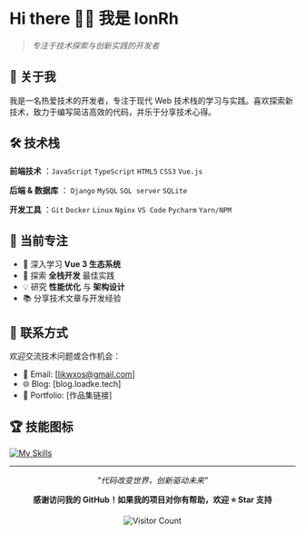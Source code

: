 # Hi there 👨‍💻 我是 IonRh

> *专注于技术探索与创新实践的开发者*

## 💫 关于我

我是一名热爱技术的开发者，专注于现代 Web 技术栈的学习与实践。喜欢探索新技术，致力于编写简洁高效的代码，并乐于分享技术心得。

## 🛠️ 技术栈

**前端技术** ：`JavaScript` `TypeScript` `HTML5` `CSS3` `Vue.js`

**后端 & 数据库** ： `Django` `MySQL` `SQL server` `SQLite`

**开发工具** ：`Git` `Docker` `Linux` `Nginx` `VS Code` `Pycharm` `Yarn/NPM`


## 🎯 当前专注

- 🔭 深入学习 **Vue 3 生态系统**
- 🌱 探索 **全栈开发** 最佳实践
- 💡 研究 **性能优化** 与 **架构设计**
- 📚 分享技术文章与开发经验

## 💬 联系方式

欢迎交流技术问题或合作机会：

- 📧 Email: [likwxos@gmail.com]
- 🌐 Blog: [blog.loadke.tech]
- 💼 Portfolio: [作品集链接]

## 🏆 技能图标

[![My Skills](https://skillicons.dev/icons?i=js,ts,html,css,golang,mysql,python,git,docker,linux,vscode&theme=dark)](https://skillicons.dev)

---

<div align="center">
  
*"代码改变世界，创新驱动未来"*

**感谢访问我的 GitHub！如果我的项目对你有帮助，欢迎 ⭐ Star 支持**

![Visitor Count](https://komarev.com/ghpvc/?username=IonRh&color=blueviolet&style=flat-square)

</div>
